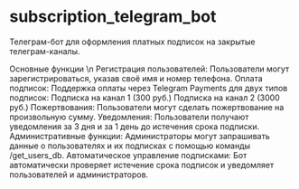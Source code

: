 # subscription_telegram_bot
Телеграм-бот для оформления платных подписок на закрытые телеграм-каналы.

Основные функции \n
Регистрация пользователей: Пользователи могут зарегистрироваться, указав своё имя и номер телефона. 
Оплата подписок: Поддержка оплаты через Telegram Payments для двух типов подписок:
Подписка на канал 1 (300 руб.)
Подписка на канал 2 (3000 руб.)
Пожертвования: Пользователи могут сделать пожертвование на произвольную сумму.
Уведомления: Пользователи получают уведомления за 3 дня и за 1 день до истечения срока подписки.
Административные функции: Администраторы могут запрашивать данные о пользователях и их подписках с помощью команды /get_users_db.
Автоматическое управление подписками: Бот автоматически проверяет истечение срока подписок и уведомляет пользователей и администраторов.
